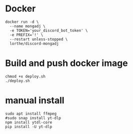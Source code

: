 # Docker

```
docker run -d \
  --name mongadj \ 
  -e TOKEN='your_discord_bot_token' \ 
  -e PREFIX='!' \
  --restart unless-stopped \
  lorthe/discord-mongadj  
```

# Build and push docker image
```
chmod +x deploy.sh  
./deploy.sh  
```


# manual install

```
sudo apt install ffmpeg
#sudo snap install yt-dlp
npm install ytdl-core  
pip install -U yt-dlp  
```


